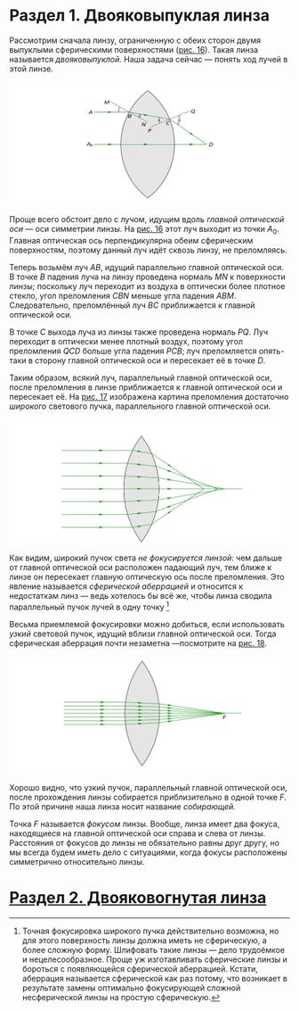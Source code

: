 # Раздел 1. Двояковыпуклая линза

Рассмотрим сначала линзу, ограниченную с обеих сторон двумя выпуклыми сферическими поверхностями ([рис. 16](/image/Рисунок16.jpg)). Такая линза называется _двояковыпуклой._ Наша задача сейчас — понять ход лучей в этой линзе.

![Преломление в двояковыпуклой линзе](/image/Рисунок16.jpg)

Проще всего обстоит дело с лучом, идущим вдоль _главной оптической оси_ — оси симметрии линзы. На [рис. 16](/image/Рисунок16.jpg) этот луч выходит из точки $A_0$. Главная оптическая ось перпендикулярна обеим сферическим поверхностям, поэтому данный луч идёт сквозь линзу, не преломляясь.

Теперь возьмём луч $AB$, идущий параллельно главной оптической оси. В точке $B$ падения луча на линзу проведена нормаль $MN$ к поверхности линзы; поскольку луч переходит из воздуха в оптически более плотное стекло, угол преломления $CBN$ меньше угла падения $ABM$. Следовательно, преломлённый луч $BC$ приближается к главной оптической оси.

В точке $C$ выхода луча из линзы также проведена нормаль $PQ$. Луч переходит в оптически менее плотный воздух, поэтому угол преломления $QCD$ больше угла падения $PCB$; луч преломляется опять-таки в сторону главной оптической оси и пересекает её в точке $D$.

Таким образом, всякий луч, параллельный главной оптической оси, после преломления в линзе приближается к главной оптической оси и пересекает её. На [рис. 17](/image/Рисунок17.jpg) изображена картина преломления достаточно _широкого_ светового пучка, параллельного главной оптической оси.

![Сферическая аберрация в двояковыпуклой линзе](/image/Рисунок17.jpg)

Как видим, широкий пучок света _не фокусируется линзой_: чем дальше от главной оптической оси расположен падающий луч, тем ближе к линзе он пересекает главную оптическую ось после преломления. Это явление называется _сферической аберрацией_ и относится к недостаткам линз — ведь хотелось бы всё же, чтобы линза сводила параллельный пучок лучей в одну точку [^1]

Весьма приемлемой фокусировки можно добиться, если использовать _узкий_ световой пучок, идущий вблизи главной оптической оси. Тогда сферическая аберрация почти незаметна —посмотрите на [рис. 18](/image/Рисунок18.jpg).

![Фокусировка узкого пучка собирающей линзой](/image/Рисунок18.jpg)

Хорошо видно, что узкий пучок, параллельный главной оптической оси, после прохождения линзы собирается приблизительно в одной точке $F$. По этой причине наша линза носит название _собирающей._

[^1]: Точная фокусировка широкого пучка действительно возможна, но для этого поверхность линзы должна иметь не сферическую, а более сложную форму. Шлифовать такие линзы — дело трудоёмкое и нецелесообразное. Проще уж изготавливать сферические линзы и бороться с появляющейся сферической аберрацией. Кстати, аберрация называется сферической как раз потому, что возникает в результате замены оптимально фокусирующей сложной несферической линзы на простую сферическую.

Точка $F$ называется _фокусом_ линзы. Вообще, линза имеет два фокуса, находящиеся на главной оптической оси справа и слева от линзы. Расстояния от фокусов до линзы не обязательно равны друг другу, но мы всегда будем иметь дело с ситуациями, когда фокусы расположены симметрично относительно линзы.

# [Раздел 2. Двояковогнутая линза](/Линзы.%20Ход%20лучей/Двояковогнутая%20линза.md)

